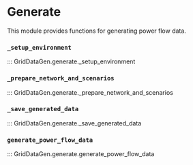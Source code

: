 # Generate

This module provides functions for generating power flow data.

### `_setup_environment`

::: GridDataGen.generate._setup_environment

### `_prepare_network_and_scenarios`

::: GridDataGen.generate._prepare_network_and_scenarios

### `_save_generated_data`

::: GridDataGen.generate._save_generated_data

### `generate_power_flow_data`

::: GridDataGen.generate.generate_power_flow_data
